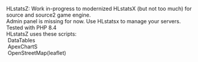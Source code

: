 
HLstatsZ: Work in-progress to modernized HLstatsX (but not too much) for source and source2 game engine.<br>
Admin panel is missing for now. Use HLstatsx to manage your servers.<br>
Tested with PHP 8.4<br>
HLstatsZ uses these scripts:<br>
&nbsp;DataTables<br>
&nbsp;ApexChartS<br>
&nbsp;OpenStreetMap(leaflet)<br>
